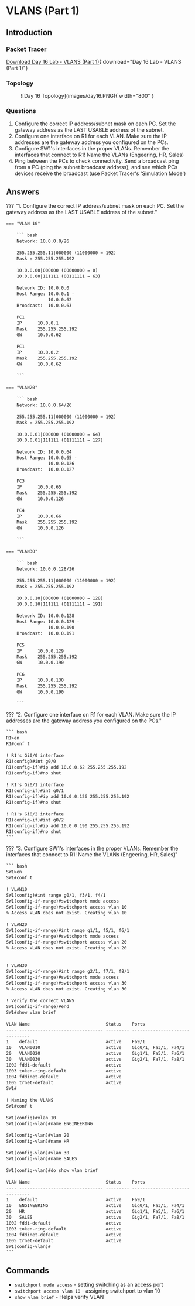 # VLANS (Part 1)

## Introduction

### Packet Tracer

[Download Day 16 Lab - VLANS (Part 1)](/JITL/Day%2016%20Lab%20-%20VLANs%20(Part%201).pkt){:download="Day 16 Lab - VLANS (Part 1)"}

### Topology

<figure markdown>
  ![Day 16 Topology](images/day16.PNG){ width="800" }
  <figcaption></figcaption>
</figure>

### Questions

1. Configure the correct IP address/subnet mask on each PC. Set the gateway address as the LAST USABLE address of the subnet.
2. Configure one interface on R1 for each VLAN. Make sure the IP addresses are the gateway address you configured on the PCs.
3. Configure SW1's interfaces in the proper VLANs. Remember the interfaces that connect to R1! Name the VLANs (Engeering, HR, Sales)
4. Ping between the PCs to check connectivity. Send a broadcast ping from a PC (ping the subnet broadcast address), and see which PCs devices receive the broadcast (use Packet Tracer's 'Simulation Mode')

## Answers

??? "1. Configure the correct IP address/subnet mask on each PC. Set the gateway address as the LAST USABLE address of the subnet."

    === "VLAN 10"
        
        ``` bash
        Network: 10.0.0.0/26

        255.255.255.11|000000 (11000000 = 192)
        Mask = 255.255.255.192

        10.0.0.00|000000 (00000000 = 0)
        10.0.0.00|111111 (00111111 = 63)

        Network ID: 10.0.0.0
        Host Range: 10.0.0.1 - 
                    10.0.0.62
        Broadcast:  10.0.0.63

        PC1
        IP      10.0.0.1
        Mask    255.255.255.192   
        GW      10.0.0.62

        PC1
        IP      10.0.0.2
        Mask    255.255.255.192   
        GW      10.0.0.62

        ```

    === "VLAN20"
        
        ``` bash
        Network: 10.0.0.64/26

        255.255.255.11|000000 (11000000 = 192)
        Mask = 255.255.255.192

        10.0.0.01|000000 (01000000 = 64)
        10.0.0.01|111111 (01111111 = 127)

        Network ID: 10.0.0.64
        Host Range: 10.0.0.65 - 
                    10.0.0.126
        Broadcast:  10.0.0.127

        PC3
        IP      10.0.0.65
        Mask    255.255.255.192   
        GW      10.0.0.126

        PC4
        IP      10.0.0.66
        Mask    255.255.255.192   
        GW      10.0.0.126

        ```

    === "VLAN30"
        
        ``` bash
        Network: 10.0.0.128/26

        255.255.255.11|000000 (11000000 = 192)
        Mask = 255.255.255.192

        10.0.0.10|000000 (01000000 = 128)
        10.0.0.10|111111 (01111111 = 191)

        Network ID: 10.0.0.128
        Host Range: 10.0.0.129 - 
                    10.0.0.190
        Broadcast:  10.0.0.191

        PC5
        IP      10.0.0.129
        Mask    255.255.255.192   
        GW      10.0.0.190

        PC6
        IP      10.0.0.130
        Mask    255.255.255.192   
        GW      10.0.0.190

        ```

??? "2. Configure one interface on R1 for each VLAN. Make sure the IP addresses are the gateway address you configured on the PCs."

    ``` bash 
    R1>en
    R1#conf t
    
    ! R1's Gi0/0 interface 
    R1(config)#int g0/0
    R1(config-if)#ip add 10.0.0.62 255.255.255.192
    R1(config-if)#no shut

    ! R1's Gi0/1 interface 
    R1(config-if)#int g0/1
    R1(config-if)#ip add 10.0.0.126 255.255.255.192
    R1(config-if)#no shut

    ! R1's Gi0/2 interface 
    R1(config-if)#int g0/2
    R1(config-if)#ip add 10.0.0.190 255.255.255.192
    R1(config-if)#no shut
    ```

??? "3. Configure SW1's interfaces in the proper VLANs. Remember the interfaces that connect to R1! Name the VLANs (Engeering, HR, Sales)"

    ``` bash 
    SW1>en
    SW1#conf t

    ! VLAN10
    SW1(config)#int range g0/1, f3/1, f4/1
    SW1(config-if-range)#switchport mode access
    SW1(config-if-range)#switchport access vlan 10
    % Access VLAN does not exist. Creating vlan 10

    ! VLAN20
    SW1(config-if-range)#int range g1/1, f5/1, f6/1
    SW1(config-if-range)#switchport mode access
    SW1(config-if-range)#switchport access vlan 20
    % Access VLAN does not exist. Creating vlan 20


    ! VLAN30
    SW1(config-if-range)#int range g2/1, f7/1, f8/1
    SW1(config-if-range)#switchport mode access 
    SW1(config-if-range)#switchport access vlan 30
    % Access VLAN does not exist. Creating vlan 30

    ! Verify the correct VLANS
    SW1(config-if-range)#end
    SW1#show vlan brief

    VLAN Name                             Status    Ports
    ---- -------------------------------- --------- -------------------------------
    1    default                          active    Fa9/1
    10   VLAN0010                         active    Gig0/1, Fa3/1, Fa4/1
    20   VLAN0020                         active    Gig1/1, Fa5/1, Fa6/1
    30   VLAN0030                         active    Gig2/1, Fa7/1, Fa8/1
    1002 fddi-default                     active    
    1003 token-ring-default               active    
    1004 fddinet-default                  active    
    1005 trnet-default                    active    
    SW1#

    ! Naming the VLANS
    SW1#conf t

    SW1(config)#vlan 10
    SW1(config-vlan)#name ENGINEERING

    SW1(config-vlan)#vlan 20
    SW1(config-vlan)#name HR

    SW1(config-vlan)#vlan 30
    SW1(config-vlan)#name SALES

    SW1(config-vlan)#do show vlan brief

    VLAN Name                             Status    Ports
    ---- -------------------------------- --------- -------------------------------
    1    default                          active    Fa9/1
    10   ENGINEERING                      active    Gig0/1, Fa3/1, Fa4/1
    20   HR                               active    Gig1/1, Fa5/1, Fa6/1
    30   SALES                            active    Gig2/1, Fa7/1, Fa8/1
    1002 fddi-default                     active    
    1003 token-ring-default               active    
    1004 fddinet-default                  active    
    1005 trnet-default                    active    
    SW1(config-vlan)#
    ```

## Commands

* `switchport mode access` - setting switching as an access port
* `switchport access vlan 10` - assigning switchport to vlan 10
* `show vlan brief` - Helps verify VLAN
  